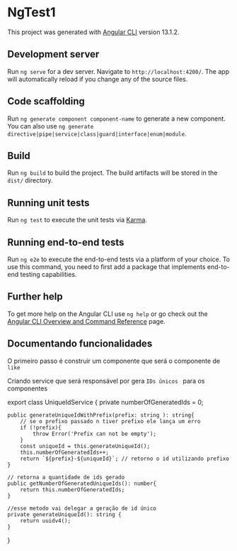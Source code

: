 # NgTest1

This project was generated with [Angular CLI](https://github.com/angular/angular-cli) version 13.1.2.

## Development server

Run `ng serve` for a dev server. Navigate to `http://localhost:4200/`. The app will automatically reload if you change any of the source files.

## Code scaffolding

Run `ng generate component component-name` to generate a new component. You can also use `ng generate directive|pipe|service|class|guard|interface|enum|module`.

## Build

Run `ng build` to build the project. The build artifacts will be stored in the `dist/` directory.

## Running unit tests

Run `ng test` to execute the unit tests via [Karma](https://karma-runner.github.io).

## Running end-to-end tests

Run `ng e2e` to execute the end-to-end tests via a platform of your choice. To use this command, you need to first add a package that implements end-to-end testing capabilities.

## Further help

To get more help on the Angular CLI use `ng help` or go check out the [Angular CLI Overview and Command Reference](https://angular.io/cli) page.

## Documentando funcionalidades
O primeiro passo é construir um componente que será o componente de `like`

Criando service que será responsável por gera `IDs únicos ` para os componentes


export class UniqueIdService {
    private numberOfGeneratedIds = 0;

    public generateUniqueIdWithPrefix(prefix: string ): string{
        // se o prefixo passado n tiver prefixo ele lança um erro
        if (!prefix){
            throw Error('Prefix can not be empty');
        }
        const uniqueId = this.generateUniqueId();
        this.numberOfGeneratedIds++;
        return `${prefix}-${uniqueId}`; // retorno o id utilizando prefixo 
    }

    // retorna a quantidade de ids gerado
    public getNumberOfGeneratedUniqueIds(): number{
        return this.numberOfGeneratedIds;
    }

    //esse metodo vai delegar a geração de id único 
    private generateUniqueId(): string {
        return uuidv4();
    }
}

